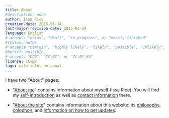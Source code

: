 ```yaml
---
title: About
#description: none
author: Issa Rice
creation-date: 2015-01-14
last-major-revision-date: 2015-01-14
language: English
# accepts "notes", "draft", "in progress", or "mostly finished"
#status: notes
# accepts "certain", "highly likely", "likely", "possible", "unlikely", "highly unlikely", "remote", "impossible", "log", "emotional", or "fiction"
#belief: possible
# accepts "CC0", "CC-BY", or "CC-BY-SA"
license: CC-BY
tags: site-info, personal
...
```


I have two "About" pages:

- "[About me]()" contains information about myself (Issa Rice).
You will find my [self-introduction](about-me#self-introduction) as well as [contact information](about-me#contact) there.

- "[About the site]()" contains information about this website: its [philosophy](about-the-site#philosophy), [colophon](about-the-site#colophon), and [information on how to get updates](about-the-site#getting-updates).
